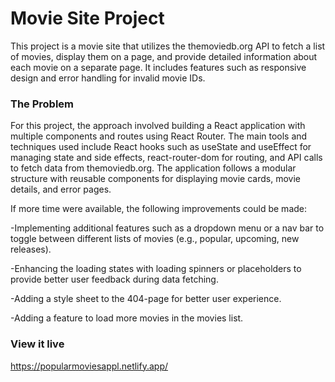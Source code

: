 # Movie Site Project

This project is a movie site that utilizes the themoviedb.org API to fetch a list of movies, display them on a page, and provide detailed information about each movie on a separate page. It includes features such as responsive design and error handling for invalid movie IDs.

### The Problem

For this project, the approach involved building a React application with multiple components and routes using React Router. The main tools and techniques used include React hooks such as useState and useEffect for managing state and side effects, react-router-dom for routing, and API calls to fetch data from themoviedb.org. The application follows a modular structure with reusable components for displaying movie cards, movie details, and error pages.

If more time were available, the following improvements could be made:

-Implementing additional features such as a dropdown menu or a nav bar to toggle between different lists of movies (e.g., popular, upcoming, new releases).

-Enhancing the loading states with loading spinners or placeholders to provide better user feedback during data fetching.

-Adding a style sheet to the 404-page for better user experience.

-Adding a feature to load more movies in the movies list.

### View it live

https://popularmoviesappl.netlify.app/
